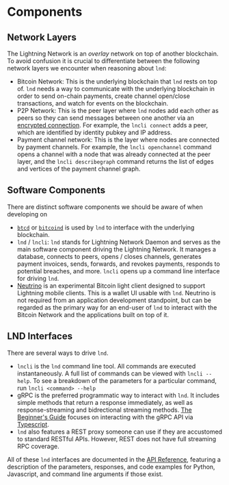 # Components

## **Network Layers**

The Lightning Network is an _overlay_ network on top of another blockchain. To avoid confusion it is crucial to differentiate between the following network layers we encounter when reasoning about `lnd`:

* Bitcoin Network: This is the underlying blockchain that `lnd` rests on top of. `lnd` needs a way to communicate with the underlying blockchain in order to send on-chain payments, create channel open/close transactions, and watch for events on the blockchain.
* P2P Network: This is the peer layer where `lnd` nodes add each other as peers so they can send messages between one another via an [encrypted connection](https://github.com/lightningnetwork/lightning-rfc/blob/master/08-transport.md). For example, the `lncli connect` adds a peer, which are identified by identity pubkey and IP address.
* Payment channel network: This is the layer where nodes are connected by payment channels. For example, the `lncli openchannel` command opens a channel with a node that was already connected at the peer layer, and the `lncli describegraph` command returns the list of edges and vertices of the payment channel graph.

## **Software Components**

There are distinct software components we should be aware of when developing on

* [`btcd`](https://github.com/btcsuite/btcd) or [`bitcoind`](https://github.com/bitcoin/bitcoin) is used by `lnd` to interface with the underlying blockchain.
* `lnd` / `lncli`: `lnd` stands for Lightning Network Daemon and serves as the main software component driving the Lightning Network. It manages a database, connects to peers, opens / closes channels, generates payment invoices, sends, forwards, and revokes payments, responds to potential breaches, and more. `lncli` opens up a command line interface for driving `lnd`.
* [Neutrino](https://github.com/lightninglabs/neutrino) is an experimental Bitcoin light client designed to support Lightning mobile clients. This is a wallet UI usable with `lnd`. Neutrino is not required from an application development standpoint, but can be regarded as the primary way for an end-user of `lnd` to interact with the Bitcoin Network and the applications built on top of it.

## **LND Interfaces**

There are several ways to drive `lnd`.

* `lncli` is the `lnd` command line tool. All commands are executed instantaneously. A full list of commands can be viewed with `lncli --help`. To see a breakdown of the parameters for a particular command, run `lncli <command> --help`
* gRPC is the preferred programmatic way to interact with `lnd`. It includes simple methods that return a response immediately, as well as response-streaming and bidrectional streaming methods. [The Beginner's Guide](../build-a-lapp/overview.md) focuses on interacting with the gRPC API via [Typescript](https://www.typescriptlang.org/).
* `lnd` also features a REST proxy someone can use if they are accustomed to standard RESTful APIs. However, REST does not have full streaming RPC coverage.

All of these `lnd` interfaces are documented in the [API Reference](https://api.lightning.community/), featuring a description of the parameters, responses, and code examples for Python, Javascript, and command line arguments if those exist.

